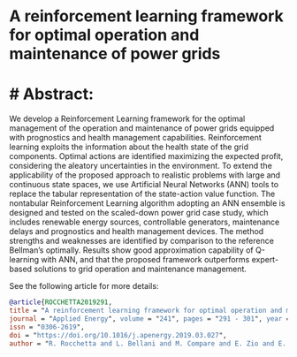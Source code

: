 # A reinforcement learning framework for optimal operation and maintenance of power grids


# # Abstract: 
We develop a Reinforcement Learning framework for the optimal management of the operation and maintenance of power grids equipped with prognostics and health management capabilities. Reinforcement learning
exploits the information about the health state of the grid components. Optimal actions are identified maximizing the expected profit, considering the aleatory uncertainties in the environment. To extend the applicability of the proposed approach to realistic problems with large and continuous state spaces, we use Artificial
Neural Networks (ANN) tools to replace the tabular representation of the state-action value function. The nontabular Reinforcement Learning algorithm adopting an ANN ensemble is designed and tested on the scaled-down
power grid case study, which includes renewable energy sources, controllable generators, maintenance delays
and prognostics and health management devices. The method strengths and weaknesses are identified by
comparison to the reference Bellman’s optimally. Results show good approximation capability of Q-learning with
ANN, and that the proposed framework outperforms expert-based solutions to grid operation and maintenance
management.

See the following article for more details:

``` bibtex
@article{ROCCHETTA2019291, 
title = "A reinforcement learning framework for optimal operation and maintenance of power grids",
journal = "Applied Energy", volume = "241", pages = "291 - 301", year = "2019",
issn = "0306-2619", 
doi = "https://doi.org/10.1016/j.apenergy.2019.03.027", 
author = "R. Rocchetta and L. Bellani and M. Compare and E. Zio and E. Patelli", }
```
